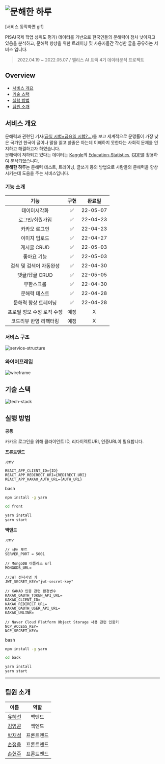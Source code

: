 # ![문해한 하루](https://user-images.githubusercontent.com/95131477/167049918-2fa0b62b-4b9e-4b2d-a814-f741b7ae419f.png)

[서비스 동작화면 gif]

PISA(국제 학업 성취도 평가) 데이터를 기반으로 한국인들의 문해력이 점차 낮아지고 있음을 분석하고, 문해력 향상을 위한 트레이닝 및 사용자들간 작성한 글을 공유하는 서비스 입니다.

> 2022.04.19 ~ 2022.05.07 / 엘리스 AI 트랙 4기 데이터분석 프로젝트

## Overview

- [서비스 개요](#서비스-개요)
- [기술 스택](#기술-스택)
- [실행 방법](#실행-방법)
- [팀원 소개](#팀원-소개)

## 서비스 개요

문해력과 관련된 기사([금일 시험=금요일 시험?…](https://news.mt.co.kr/mtview.php?no=2021091410294811195))를 보고 세계적으로 문맹률이 가장 낮은 국가인 한국이 글이나 말을 읽고 쓸줄은 아는데 이해하지 못한다는 사회적 문제를 인지하고 해결하고자 하였습니다.<br>
문해력이 저하되고 있다는 데이터는 [Kaggle](https://www.kaggle.com/)의 [Education-Statistics](https://www.kaggle.com/datasets/theworldbank/education-statistics), [GDP](https://www.kaggle.com/datasets/tunguz/country-regional-and-world-gdp)를 활용하여 분석되었습니다. <br>
**문해한 하루**는 문해력 테스트, 트레이닝, 글쓰기 등의 방법으로 사람들의 문해력을 향상시키는데 도움을 주는 서비스입니다.<br>

### 기능 소개

|            기능            | 구현 |  완료일  |
| :------------------------: | :--: | :------: |
|        데이터시각화        |  ✅  | 22-05-07 |
|      로그인/회원가입       |  ✅  | 22-04-23 |
|       카카오 로그인        |  ✅  | 22-04-23 |
|       이미지 업로드        |  ✅  | 22-04-27 |
|        게시글 CRUD         |  ✅  | 22-05-03 |
|        좋아요 기능         |  ✅  | 22-05-03 |
|  검색 및 검색어 자동완성   |  ✅  | 22-04-30 |
|       댓글/답글 CRUD       |  ✅  | 22-05-05 |
|         무한스크롤         |  ✅  | 22-04-30 |
|       문해력 테스트        |  ✅  | 22-04-28 |
|    문해력 향상 트레이닝    |  ✅  | 22-04-28 |
| 프로필 정보 수정 로직 수정 | 예정 |    X     |
|   코드리뷰 반영 리팩터링   | 예정 |    X     |

### 서비스 구조

![service-structure](https://user-images.githubusercontent.com/95131477/167176146-ef3927bb-030f-4d73-b24c-387cfd7d7ab2.png)

### 와이어프레임

![wireframe](https://user-images.githubusercontent.com/95131477/167145768-ed83ecfe-a5a8-4eff-be5f-ea5e857c3b07.png)

## 기술 스택

![tech-stack](https://user-images.githubusercontent.com/95131477/167141077-efa3e55d-f717-4a20-9435-134e37c02f80.png)

## 실행 방법

**공통**

카카오 로그인을 위해 클라이언트 ID, 리다이렉트URI, 인증URL이 필요합니다.<br>

**프론트엔드**

.env

```.env
REACT_APP_CLIENT_ID={ID}
REACT_APP_REDIRECT_URI={REDIRECT_URI}
REACT_APP_KAKAO_AUTH_URL={AUTH_URL}
```

bash
```bash
npm install -g yarn

cd front

yarn install
yarn start
```

**백엔드**

.env

```.env
// 서버 포트
SERVER_PORT = 5001

// MongoDB 아틀라스 url
MONGODB_URL=

//JWT 전자서명 키
JWT_SECRET_KEY="jwt-secret-key"

// KAKAO 인증 관련 환경변수
KAKAO_OAUTH_TOKEN_API_URL=
KAKAO_CLIENT_ID=
KAKAO_REDIRECT_URL=
KAKAO_OAUTH_USER_API_URL=
KAKAO_UNLINK=

// Naver Cloud Platform Object Storage 사용 관련 인증키
NCP_ACCESS_KEY=
NCP_SECRET_KEY=
```

bash

```bash
npm install -g yarn

cd back

yarn install
yarn start
```

---

## 팀원 소개

|                  이름                  |    역할    |
| :------------------------------------: | :--------: |
|     [유혜선](https://github.com/)      |   백엔드   |
|     [김영곤](https://github.com/)      |   백엔드   |
|     [박재성](https://github.com/)      | 프론트엔드 |
| [손정웅](https://github.com/Handwoong) | 프론트엔드 |
| [손현주](https://github.com/guswn2521) | 프론트엔드 |

